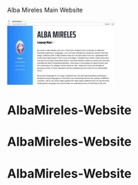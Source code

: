Alba Mireles Main Website

![Website Preview](img/websitepreview.png)
# AlbaMireles-Website
# AlbaMireles-Website
# AlbaMireles-Website

